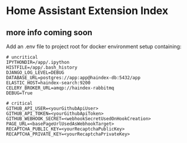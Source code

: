 # Home Assistant Extension Index

## more info coming soon

Add an .env file to project root for docker environment setup containing:

```
# uncritical
IPYTHONDIR=/app/.ipython
HISTFILE=/app/.bash_history
DJANGO_LOG_LEVEL=DEBUG
DATABASE_URL=postgres://app:app@haindex-db:5432/app
ELASTIC_HOST=haindex-search:9200
CELERY_BROKER_URL=amqp://haindex-rabbitmq
DEBUG=True

# critical
GITHUB_API_USER=<yourGithubApiUser>
GITHUB_API_TOKEN=<yourGithubApiToken>
GITHUB_WEBHOOK_SECRET=<webhookSecretUsedOnHookCreation>
PAGE_URL=<basePageUrlUsedAsWebhookTarget>
RECAPTCHA_PUBLIC_KEY=<yourRecaptchaPublicKey>
RECAPTCHA_PRIVATE_KEY=<yourRecaptchaPrivateKey>
```